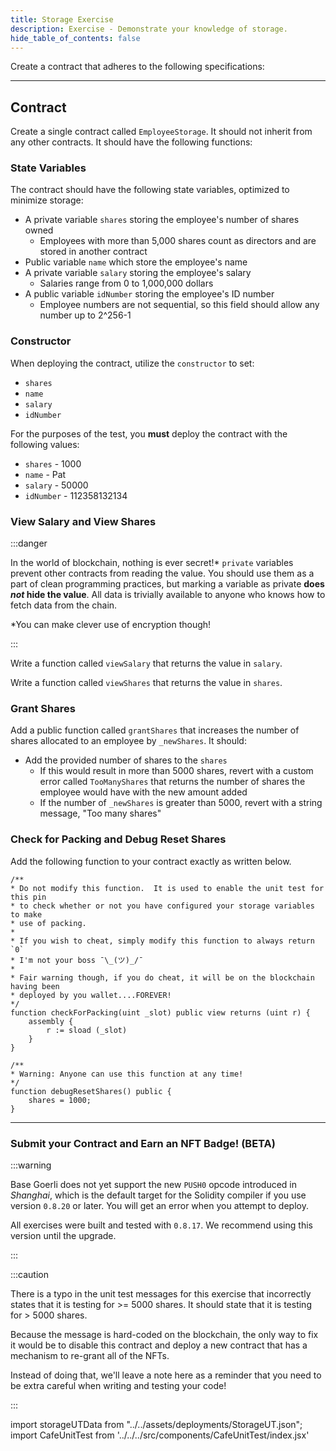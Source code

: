 ```yaml
---
title: Storage Exercise
description: Exercise - Demonstrate your knowledge of storage.
hide_table_of_contents: false
---
```


Create a contract that adheres to the following specifications:

---

## Contract

Create a single contract called `EmployeeStorage`. It should not inherit from any other contracts. It should have the following functions:

### State Variables

The contract should have the following state variables, optimized to minimize storage:

- A private variable `shares` storing the employee's number of shares owned
  - Employees with more than 5,000 shares count as directors and are stored in another contract
- Public variable `name` which store the employee's name
- A private variable `salary` storing the employee's salary
  - Salaries range from 0 to 1,000,000 dollars
- A public variable `idNumber` storing the employee's ID number
  - Employee numbers are not sequential, so this field should allow any number up to 2^256-1

### Constructor

When deploying the contract, utilize the `constructor` to set:

- `shares`
- `name`
- `salary`
- `idNumber`

For the purposes of the test, you **must** deploy the contract with the following values:

- `shares` - 1000
- `name` - Pat
- `salary` - 50000
- `idNumber` - 112358132134

### View Salary and View Shares

:::danger

In the world of blockchain, nothing is ever secret!\* `private` variables prevent other contracts from reading the value. You should use them as a part of clean programming practices, but marking a variable as private **does _not_ hide the value**. All data is trivially available to anyone who knows how to fetch data from the chain.

\*You can make clever use of encryption though!

:::

Write a function called `viewSalary` that returns the value in `salary`.

Write a function called `viewShares` that returns the value in `shares`.

### Grant Shares

Add a public function called `grantShares` that increases the number of shares allocated to an employee by `_newShares`. It should:

- Add the provided number of shares to the `shares`
  - If this would result in more than 5000 shares, revert with a custom error called `TooManyShares` that returns the number of shares the employee would have with the new amount added
  - If the number of `_newShares` is greater than 5000, revert with a string message, "Too many shares"

### Check for Packing and Debug Reset Shares

Add the following function to your contract exactly as written below.

```solidity
/**
* Do not modify this function.  It is used to enable the unit test for this pin
* to check whether or not you have configured your storage variables to make
* use of packing.
*
* If you wish to cheat, simply modify this function to always return `0`
* I'm not your boss ¯\_(ツ)_/¯
*
* Fair warning though, if you do cheat, it will be on the blockchain having been
* deployed by you wallet....FOREVER!
*/
function checkForPacking(uint _slot) public view returns (uint r) {
    assembly {
        r := sload (_slot)
    }
}

/**
* Warning: Anyone can use this function at any time!
*/
function debugResetShares() public {
    shares = 1000;
}
```

---

### Submit your Contract and Earn an NFT Badge! (BETA)

:::warning

Base Goerli does not yet support the new `PUSH0` opcode introduced in _Shanghai_, which is the default target for the Solidity compiler if you use version `0.8.20` or later. You will get an error when you attempt to deploy.

All exercises were built and tested with `0.8.17`. We recommend using this version until the upgrade.

:::

:::caution

There is a typo in the unit test messages for this exercise that incorrectly states that it is testing for >= 5000 shares. It should state that it is testing for > 5000 shares.

Because the message is hard-coded on the blockchain, the only way to fix it would be to disable this contract and deploy a new contract that has a mechanism to re-grant all of the NFTs.

Instead of doing that, we'll leave a note here as a reminder that you need to be extra careful when writing and testing your code!

:::

import storageUTData from "../../assets/deployments/StorageUT.json";
import CafeUnitTest from '../../../src/components/CafeUnitTest/index.jsx'

<CafeUnitTest deployment={storageUTData} nftNum={3}/>
